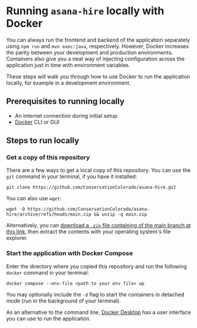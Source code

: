 # Running `asana-hire` locally with Docker

You can always run the frontend and backend of the application separately using `npm run` and `mvn exec:java`,
respectively. However, Docker increases the parity between your development and production environments. Containers also
give you a neat way of injecting configuration across the application just in time with environment variables.

These steps will walk you through how to use Docker to run the application locally, for example in a development
environment.

## Prerequisites to running locally

- An internet connection during initial setup
- [Docker](https://docs.docker.com/get-docker/) CLI or GUI

## Steps to run locally

### Get a copy of this repository

There are a few ways to get a local copy of this repository. You can use the `git` command in your terminal, if you have
it installed:

```shell
git clone https://github.com/ConservationColorado/asana-hire.git
```

You can also use `wget`:

```shell
wget -Q https://github.com/ConservationColorado/asana-hire/archive/refs/heads/main.zip && unzip -q main.zip
```

Alternatively, you can
[download a `.zip` file containing of the main branch at this link](https://github.com/ConservationColorado/asana-hire/archive/refs/heads/main.zip),
then extract the contents with your operating system's file explorer.

### Start the application with Docker Compose

Enter the directory where you copied this repository and run the following `docker` command in your terminal:

```shell
docker compose --env-file <path to your env file> up
```

You may optionally include the `-d` flag to start the containers in detached mode (run in the background of your
terminal).

As an alternative to the command line, [Docker Desktop](https://docs.docker.com/get-docker/) has a user interface
you can use to run the application.
